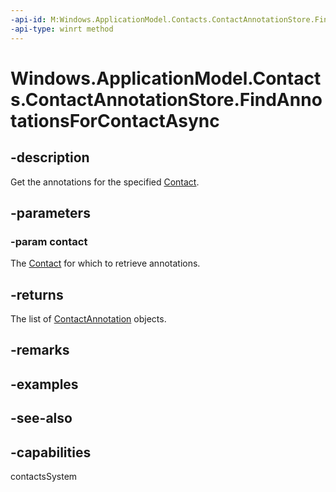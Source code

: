 ```yaml
---
-api-id: M:Windows.ApplicationModel.Contacts.ContactAnnotationStore.FindAnnotationsForContactAsync(Windows.ApplicationModel.Contacts.Contact)
-api-type: winrt method
---
```


<!-- Method syntax
public Windows.Foundation.IAsyncOperation<Windows.Foundation.Collections.IVectorView<Windows.ApplicationModel.Contacts.ContactAnnotation>> FindAnnotationsForContactAsync(Windows.ApplicationModel.Contacts.Contact contact)
-->

# Windows.ApplicationModel.Contacts.ContactAnnotationStore.FindAnnotationsForContactAsync

## -description
Get the annotations for the specified [Contact](contact.md).

## -parameters
### -param contact
The [Contact](contact.md) for which to retrieve annotations.

## -returns
The list of [ContactAnnotation](contactannotation.md) objects.

## -remarks

## -examples

## -see-also

## -capabilities
contactsSystem
